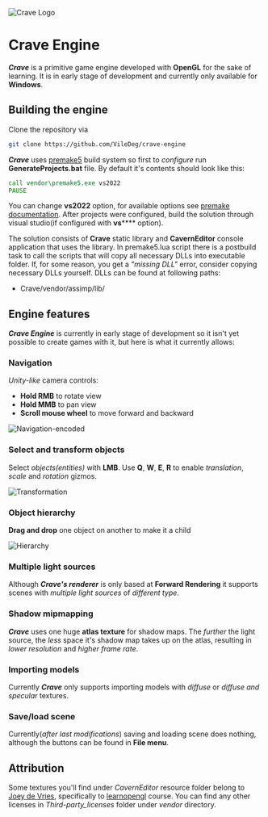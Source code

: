 ![Crave Logo](https://i.ibb.co/1vsnKJ4/crave-engine-logo.png)
# Crave Engine
***Crave*** is a primitive game engine developed with **OpenGL** for the sake of learning.
It is in early stage of development and currently only available for **Windows**.

## Building the engine
Clone the repository via
```sh
git clone https://github.com/VileDeg/crave-engine
```
***Crave*** uses [premake5](https://premake.github.io/) build system so first to *configure* run **GenerateProjects.bat** file.
By default it's contents should look like this:
```bat
call vendor\premake5.exe vs2022
PAUSE
```
You can change **vs2022** option, for available options see [premake documentation](https://premake.github.io/).
After projects were configured, build the solution through visual studio(if configured with **vs****** option).

The solution consists of **Crave** static library and **CavernEditor** console application that uses the library.
In premake5.lua script there is a postbuild task to call the scripts that will copy all necessary DLLs into executable folder.
If, for some reason, you get a _"missing DLL"_ error, consider copying necessary DLLs yourself. DLLs can be found at following paths:
* Crave/vendor/assimp/lib/
## Engine features
***Crave Engine*** is currently in early stage of development so it isn't yet possible to create games with it, but here is what it currently allows:
### Navigation
_Unity-like_ camera controls: 
* **Hold RMB** to rotate view
* **Hold MMB** to pan view
* **Scroll mouse wheel** to move forward and backward

![Navigation-encoded](https://user-images.githubusercontent.com/84181987/186784278-daf84815-be03-4207-a0e9-5c05a6667a4b.gif)
### Select and transform objects
Select _objects(entities)_ with **LMB**. Use **Q**, **W**, **E**, **R** to enable _translation_, _scale_ and _rotation_ gizmos.

![Transformation](https://user-images.githubusercontent.com/84181987/186784318-7615c9f4-7aa4-4912-8ffe-dc87566dbb0c.gif)
### Object hierarchy
**Drag and drop** one object on another to make it a child

![Hierarchy](https://user-images.githubusercontent.com/84181987/186784343-60d94465-23a9-4d6d-a733-b18b30cd7853.gif)

### Multiple light sources
Although ***Crave's renderer*** is only based at **Forward Rendering** it supports scenes with _multiple light sources_ of _different type_.

### Shadow mipmapping
***Crave*** uses one huge **atlas texture** for shadow maps. The _further_ the light source, the _less_ space it's shadow map takes up on the atlas, resulting in _lower resolution_ and _higher frame rate_.

### Importing models
Currently ***Crave*** only supports importing models with _diffuse_ or _diffuse and specular_ textures.
### Save/load scene
Currently(_after last modifications_) saving and loading scene does nothing, although the buttons can be found in **File menu**.
## Attribution
Some textures you'll find under _CavernEditor_ resource folder belong to [Joey de Vries](https://twitter.com/JoeyDeVriez), specifically to [learnopengl](https://learnopengl.com/) course.
You can find any other licenses in _Third-party_licenses_ folder under _vendor_ directory.
